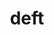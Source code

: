 ---
category: 4-letters
denotation: null
name: deft
reference_link: https://www.etymonline.com/word/deft
root_language: null
root_name: null
title: deft
type: free
word_sums:
- respelling: deft
  sum: 'Deft + '
---